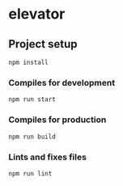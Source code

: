 # elevator

## Project setup

```
npm install
```

### Compiles for development

```
npm run start
```

### Compiles for production

```
npm run build
```

### Lints and fixes files

```
npm run lint
```
